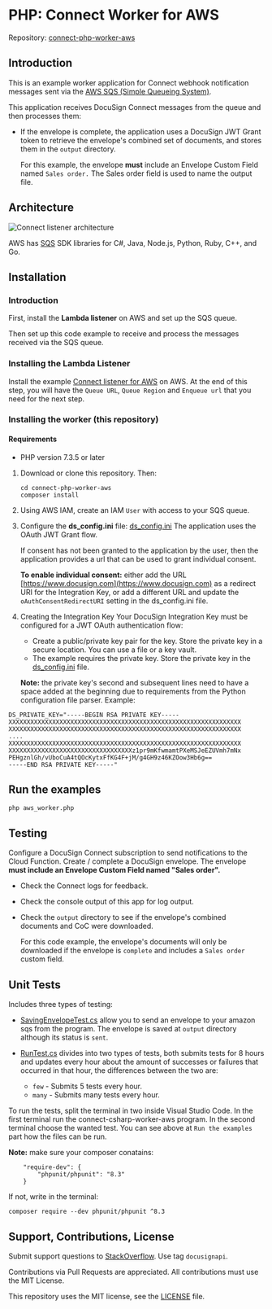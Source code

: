 # PHP: Connect Worker for AWS

Repository: [connect-php-worker-aws](https://github.com/docusign/connect-php-worker-aws)

## Introduction

This is an example worker application for
Connect webhook notification messages sent
via the [AWS SQS (Simple Queueing System)](https://aws.amazon.com/sqs/).

This application receives DocuSign Connect
messages from the queue and then processes them:

* If the envelope is complete, the application
  uses a DocuSign JWT Grant token to retrieve
  the envelope's combined set of documents,
  and stores them in the `output` directory.
  
   For this example, the envelope **must** 
   include an Envelope Custom Field
   named `Sales order.` The Sales order field is used
   to name the output file.

## Architecture

![Connect listener architecture](demo_documents/connect_listener_architecture.png)

AWS has [SQS](https://aws.amazon.com/tools/)
SDK libraries for C#, Java, Node.js, Python, Ruby, C++, and Go. 

## Installation

### Introduction
First, install the **Lambda listener** on AWS and set up the SQS queue.

Then set up this code example to receive and process the messages
received via the SQS queue.

### Installing the Lambda Listener

Install the example 
   [Connect listener for AWS](https://github.com/docusign/connect-node-listener-aws)
   on AWS.
   At the end of this step, you will have the
   `Queue URL`, `Queue Region` and `Enqueue url` that you need for the next step.

### Installing the worker (this repository)

#### Requirements
* PHP version 7.3.5 or later

1. Download or clone this repository. Then:

   ````
   cd connect-php-worker-aws
   composer install
   ````
1. Using AWS IAM, create an IAM `User` with access to your SQS queue.

1. Configure the **ds_config.ini** file: [ds_config.ini](ds_config.ini)
    The application uses the OAuth JWT Grant flow.

    If consent has not been granted to the application by
    the user, then the application provides a url
    that can be used to grant individual consent.

    **To enable individual consent:** either
    add the URL [https://www.docusign.com](https://www.docusign.com) as a redirect URI
    for the Integration Key, or add a different URL and
    update the `oAuthConsentRedirectURI` setting
    in the ds_config.ini file.

5.  Creating the Integration Key
    Your DocuSign Integration Key must be configured for a JWT OAuth authentication flow:
    * Create a public/private key pair for the key. Store the private key
    in a secure location. You can use a file or a key vault.
    * The example requires the private key. Store the private key in the
    [ds_config.ini](ds_config.ini) file.
  
    **Note:** the private key's second and subsequent
    lines need to have a space added at the beginning due
    to requirements from the Python configuration file
    parser. Example:

````  
DS_PRIVATE_KEY="-----BEGIN RSA PRIVATE KEY-----
XXXXXXXXXXXXXXXXXXXXXXXXXXXXXXXXXXXXXXXXXXXXXXXXXXXXXXXXXXXXXXXX
XXXXXXXXXXXXXXXXXXXXXXXXXXXXXXXXXXXXXXXXXXXXXXXXXXXXXXXXXXXXXXXX
....
XXXXXXXXXXXXXXXXXXXXXXXXXXXXXXXXXXXXXXXXXXXXXXXXXXXXXXXXXXXXXXXX
XXXXXXXXXXXXXXXXXXXXXXXXXXXXXXXXXXz1pr9mKfwmamtPXeMSJeEZUVmh7mNx
PEHgznlGh/vUboCuA4tQOcKytxFfKG4F+jM/g4GH9z46KZOow3Hb6g==
-----END RSA PRIVATE KEY-----"  
````  
  
## Run the examples

````
php aws_worker.php
````
## Testing
Configure a DocuSign Connect subscription to send notifications to
the Cloud Function. Create / complete a DocuSign envelope.
The envelope **must include an Envelope Custom Field named "Sales order".**

* Check the Connect logs for feedback.
* Check the console output of this app for log output.
* Check the `output` directory to see if the envelope's
  combined documents and CoC were downloaded.

  For this code example, the 
  envelope's documents will only be downloaded if
  the envelope is `complete` and includes a 
  `Sales order` custom field.

## Unit Tests
Includes three types of testing:
* [SavingEnvelopeTest.cs](UnitTests/SavingEnvelopeTest.cs) allow you to send an envelope to your amazon sqs from the program. The envelope is saved at `output` directory although its status is `sent`.

* [RunTest.cs](UnitTests/RunTest.cs) divides into two types of tests, both submits tests for 8 hours and updates every hour about the amount of successes or failures that occurred in that hour, the differences between the two are:
    * `few` - Submits 5 tests every hour.
    * `many` - Submits many tests every hour.

To run the tests, split the terminal in two inside Visual Studio Code. In the first terminal run the connect-csharp-worker-aws program. In the second terminal choose the wanted test. You can see above at `Run the examples` part how the files can be run.

**Note:** make sure your composer conatains:
````
    "require-dev": {
        "phpunit/phpunit": "8.3"
    }
````   
If not, write in the terminal:
```` 
composer require --dev phpunit/phpunit ^8.3
````
## Support, Contributions, License

Submit support questions to [StackOverflow](https://stackoverflow.com). Use tag `docusignapi`.

Contributions via Pull Requests are appreciated.
All contributions must use the MIT License.

This repository uses the MIT license, see the
[LICENSE](https://github.com/docusign/connect-php-worker-aws/blob/master/LICENSE) file.
